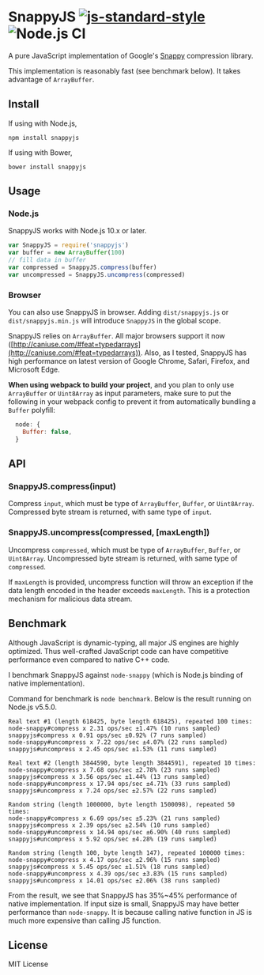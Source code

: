 # SnappyJS [![js-standard-style](https://img.shields.io/badge/code%20style-standard-brightgreen.svg)](http://standardjs.com/) ![Node.js CI](https://github.com/zhipeng-jia/snappyjs/actions/workflows/test.yml/badge.svg)
A pure JavaScript implementation of Google's [Snappy](https://github.com/google/snappy) compression library.

This implementation is reasonably fast (see benchmark below). It takes advantage of `ArrayBuffer`.

## Install

If using with Node.js,
~~~
npm install snappyjs
~~~

If using with Bower,
~~~
bower install snappyjs
~~~

## Usage

### Node.js

SnappyJS works with Node.js 10.x or later.
~~~javascript
var SnappyJS = require('snappyjs')
var buffer = new ArrayBuffer(100)
// fill data in buffer
var compressed = SnappyJS.compress(buffer)
var uncompressed = SnappyJS.uncompress(compressed)
~~~

### Browser

You can also use SnappyJS in browser. Adding `dist/snappyjs.js` or `dist/snappyjs.min.js` will introduce `SnappyJS` in the global scope.

SnappyJS relies on `ArrayBuffer`. All major browsers support it now ([http://caniuse.com/#feat=typedarrays](http://caniuse.com/#feat=typedarrays)). Also, as I tested, SnappyJS has high performance on latest version of Google Chrome, Safari, Firefox, and Microsoft Edge.

**When using webpack to build your project**, and you plan to only use `ArrayBuffer` or `Uint8Array` as input parameters, make sure to put the following in your webpack config to prevent it from automatically bundling a `Buffer` polyfill:

```js
  node: {
    Buffer: false,
  }
```

## API

### SnappyJS.compress(input)

Compress `input`, which must be type of `ArrayBuffer`, `Buffer`, or `Uint8Array`.
Compressed byte stream is returned, with same type of `input`.

### SnappyJS.uncompress(compressed, [maxLength])

Uncompress `compressed`, which must be type of `ArrayBuffer`, `Buffer`, or `Uint8Array`.
Uncompressed byte stream is returned, with same type of `compressed`.

If `maxLength` is provided, uncompress function will throw an exception if the data length
encoded in the header exceeds `maxLength`. This is a protection mechanism for malicious data stream.

## Benchmark

Although JavaScript is dynamic-typing, all major JS engines are highly optimized.
Thus well-crafted JavaScript code can have competitive performance even compared to native C++ code.

I benchmark SnappyJS against `node-snappy` (which is Node.js binding of native implementation).

Command for benchmark is `node benchmark`. Below is the result running on Node.js v5.5.0.

~~~
Real text #1 (length 618425, byte length 618425), repeated 100 times:
node-snappy#compress x 2.31 ops/sec ±1.47% (10 runs sampled)
snappyjs#compress x 0.91 ops/sec ±0.92% (7 runs sampled)
node-snappy#uncompress x 7.22 ops/sec ±4.07% (22 runs sampled)
snappyjs#uncompress x 2.45 ops/sec ±1.53% (11 runs sampled)

Real text #2 (length 3844590, byte length 3844591), repeated 10 times:
node-snappy#compress x 7.68 ops/sec ±2.78% (23 runs sampled)
snappyjs#compress x 3.56 ops/sec ±1.44% (13 runs sampled)
node-snappy#uncompress x 17.94 ops/sec ±4.71% (33 runs sampled)
snappyjs#uncompress x 7.24 ops/sec ±2.57% (22 runs sampled)

Random string (length 1000000, byte length 1500098), repeated 50 times:
node-snappy#compress x 6.69 ops/sec ±5.23% (21 runs sampled)
snappyjs#compress x 2.39 ops/sec ±2.54% (10 runs sampled)
node-snappy#uncompress x 14.94 ops/sec ±6.90% (40 runs sampled)
snappyjs#uncompress x 5.92 ops/sec ±4.28% (19 runs sampled)

Random string (length 100, byte length 147), repeated 100000 times:
node-snappy#compress x 4.17 ops/sec ±2.96% (15 runs sampled)
snappyjs#compress x 5.45 ops/sec ±1.51% (18 runs sampled)
node-snappy#uncompress x 4.39 ops/sec ±3.83% (15 runs sampled)
snappyjs#uncompress x 14.01 ops/sec ±2.06% (38 runs sampled)
~~~

From the result, we see that SnappyJS has 35%~45% performance of native implementation.
If input size is small, SnappyJS may have better performance than `node-snappy`.
It is because calling native function in JS is much more expensive than calling JS function.

## License

MIT License
